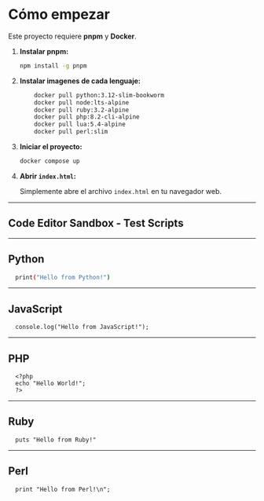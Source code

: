 # Cómo empezar

Este proyecto requiere **pnpm** y **Docker**.

1.  **Instalar pnpm:**

    ```bash
    npm install -g pnpm
    ```
2. **Instalar imagenes de cada lenguaje:**

    ```bash
        docker pull python:3.12-slim-bookworm
        docker pull node:lts-alpine
        docker pull ruby:3.2-alpine
        docker pull php:8.2-cli-alpine
        docker pull lua:5.4-alpine
        docker pull perl:slim
    ```


3.  **Iniciar el proyecto:**

    ```bash
    docker compose up
    ```

4.  **Abrir `index.html`:**

    Simplemente abre el archivo `index.html` en tu navegador web.

---

## Code Editor Sandbox - Test Scripts

---

## Python

```bash
  print("Hello from Python!")
```

---

## JavaScript

```
  console.log("Hello from JavaScript!");
```

---

## PHP

```
  <?php
  echo "Hello World!";
  ?>
```

---

## Ruby

```
  puts "Hello from Ruby!"
```

---

## Perl

```
  print "Hello from Perl!\n";
```